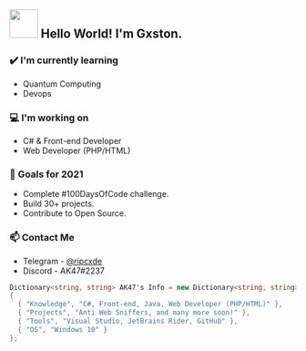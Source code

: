 ## <img src="https://raw.githubusercontent.com/alexnaiman/alexnaiman/master/resources/Confused_Dog.gif" height="50px" />  Hello World! I'm Gxston.


### ✔️ I'm currently learning
- Quantum Computing
- Devops

### 💻 I'm working on
- C# & Front-end Developer
- Web Developer (PHP/HTML)

### 🌱 Goals for 2021
- Complete #100DaysOfCode challenge.
- Build 30+ projects.
- Contribute to Open Source.

### 📫 Contact Me
- Telegram - [@ripcxde](https://telegram.me/ripcxde)
- Discord - AK47#2237

```csharp
Dictionary<string, string> AK47's Info = new Dictionary<string, string>()
{
  { "Knowledge", "C#, Front-end, Java, Web Developer (PHP/HTML)" },
  { "Projects", "Anti Web Sniffers, and many more soon!" },
  { "Tools", "Visual Studio, JetBrains Rider, GitHub" },
  { "OS", "Windows 10" }
};
```
